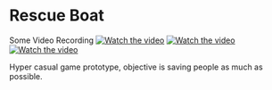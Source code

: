 # Rescue Boat

Some Video Recording 
[![Watch the video](https://img.youtube.com/vi/qy6G8Va_amE/maxresdefault.jpg)](https://www.youtube.com/shorts/qy6G8Va_amE)
[![Watch the video](https://img.youtube.com/vi/quwB1y52T3o/maxresdefault.jpg)](https://www.youtube.com/shorts/quwB1y52T3o)
[![Watch the video](https://img.youtube.com/vi/XGABgSuykfs/maxresdefault.jpg)](https://www.youtube.com/shorts/XGABgSuykfs)



Hyper casual game prototype, objective is saving people as much as possible.
